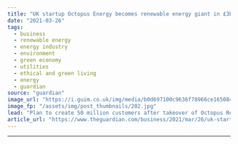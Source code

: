 ```yaml
---
title: "UK startup Octopus Energy becomes renewable energy giant in £3bn deal"
date: "2021-03-26"
tags: 
  - business
  - renewable energy
  - energy industry
  - environment
  - green economy
  - utilities
  - ethical and green living
  - energy
  - guardian
source: "guardian"
image_url: "https://i.guim.co.uk/img/media/b0d697100c9636f78966ce165084795c9f80d13b/0_416_6720_4032/master/6720.jpg?width=460&quality=85&auto=format&fit=max&s=06d6d9528b6fc3a43a904e16caea8f26"
image_fp: "/assets/img/post_thumbnails/202.jpg"
lead: "Plan to create 50 million customers after takeover of Octopus Renewables hands UK supplier 300 projects in six countries The UK’s fastest growing energy supplier will soon become one of Europe’s biggest renewable energy investors in a deal worth more..."
article_url: "https://www.theguardian.com/business/2021/mar/26/uk-startup-octopus-energy-becomes-renewable-energy-giant-in-3bn-deal"
---
```


---
